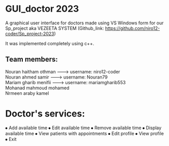 # GUI_doctor 2023

A graphical user interface for doctors made using VS Windows form for our Sp_project aka VEZEETA SYSTEM (Github_link: https://github.com/niro12-coder/Sp_project-2023)

It was implemented completely using c++.

## Team members:

 Nouran haitham othman  ---> username: niro12-coder  
 Nouran ahmed samir     ---> username: Nouran79     
 Mariam gharib menifii    ---> username: mariamgharib553  
 Mohanad mahmoud mohamed  
 Nrmeen araby kamel  
 
# Doctor's services:

⦁ Add available time 
⦁ Edit available time 
⦁ Remove available time 
⦁ Display available time 
⦁ View patients with appointments 
⦁ Edit profile 
⦁ View profile 
⦁ Exit 
